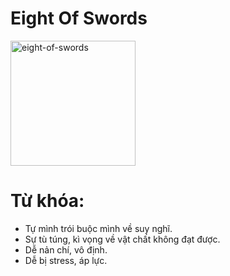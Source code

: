 # Eight Of Swords

<img style="width: 200px;" alt="eight-of-swords"
  src="https://www.alittlesparkofjoy.com/wp-content/uploads/2019/09/eight-of-swords-tarot.webp">

**Từ khóa:**
===

* Tự mình trói buộc mình về suy nghĩ.
* Sự tù túng, kì vọng về vật chất không đạt được.
* Dễ nản chí, vô định.
* Dễ bị stress, áp lực.
